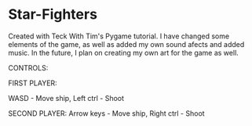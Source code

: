 # Star-Fighters
Created with Teck With Tim's Pygame tutorial.
I have changed some elements of the game, as well as added my own sound afects and added music. In the future, I plan on creating my own art for the game as well.

CONTROLS: 

FIRST PLAYER:

WASD - Move ship, 
Left ctrl - Shoot

SECOND PLAYER:
Arrow keys - Move ship,
Right ctrl - Shoot
